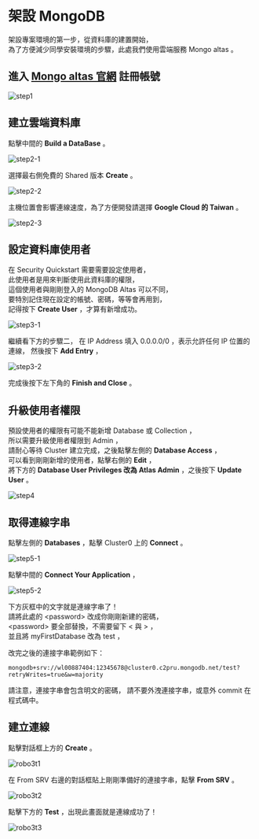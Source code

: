<!-- U64 不改 -->
<!-- 刪除 U65 U66 安裝 MongoDB 的部份 -->
<!-- 但是要保留 U65 U66 安裝 robot3t 的部份 -->
<!--
mongodb+srv://wl00887404:\*\*\*\*\*\*\*\*@cluster0.c2pru.mongodb.net/test?retryWrites=true&w=majority -->

# 架設 MongoDB

架設專案環境的第一步，從資料庫的建置開始，  
為了方便減少同學安裝環境的步驟，此處我們使用雲端服務 Mongo altas 。

## 進入 [Mongo altas 官網](https://www.mongodb.com/cloud/atlas/lp/try2) 註冊帳號

![step1](./step1.png)

## 建立雲端資料庫

點擊中間的 **Build a DataBase** 。

![step2-1](./step2-1.png)

選擇最右側免費的 Shared 版本 **Create** 。

![step2-2](./step2-2.png)

<!-- 1848 980 -->

主機位置會影響連線速度，為了方便開發請選擇 **Google Cloud 的 Taiwan** 。

![step2-3](./step2-3.png)

## 設定資料庫使用者

在 Security Quickstart 需要需要設定使用者，  
此使用者是用來判斷使用此資料庫的權限，  
這個使用者與剛剛登入的 MongoDB Altas 可以不同，  
要特別記住現在設定的帳號、密碼，等等會再用到，  
記得按下 **Create User** ，才算有新增成功。

![step3-1](./step3-1.png)

繼續看下方的步驟二，
在 IP Address 填入 0.0.0.0/0 ，表示允許任何 IP 位置的連線，
然後按下 **Add Entry** ，

![step3-2](./step3-2.png)

完成後按下左下角的 **Finish and Close** 。

## 升級使用者權限

預設使用者的權限有可能不能新增 Database 或 Collection ，  
所以需要升級使用者權限到 Admin ，  
請耐心等待 Cluster 建立完成，之後點擊左側的 **Database Access** ，  
可以看到剛剛新增的使用者，點擊右側的 **Edit** ，  
將下方的 **Database User Privileges 改為 Atlas Admin** ，之後按下 **Update User** 。

![step4](./step4.png)

## 取得連線字串

點擊左側的 **Databases** ，點擊 Cluster0 上的 **Connect** 。

![step5-1](./step5-1.png)

點擊中間的 **Connect Your Application** ，

![step5-2](./step5-2.png)

下方灰框中的文字就是連線字串了！  
請將此處的 &lt;password&gt; 改成你剛剛新建的密碼，  
&lt;password&gt; 要全部替換，不需要留下 &lt; 與 &gt; ，  
並且將 myFirstDatabase 改為 test ，

改完之後的連接字串範例如下：

```text
mongodb+srv://wl00887404:12345678@cluster0.c2pru.mongodb.net/test?retryWrites=true&w=majority
```

請注意，連接字串會包含明文的密碼，
請不要外洩連接字串，或意外 commit 在程式碼中。

<!-- 安裝 robo 3t -->

## 建立連線

點擊對話框上方的 **Create** 。

![robo3t1](./robo3t1.png)

在 From SRV 右邊的對話框貼上剛剛準備好的連接字串，點擊 **From SRV** 。

![robo3t2](./robo3t2.png)

點擊下方的 **Test** ，出現此畫面就是連線成功了！

![robo3t3](./robo3t3.png)

